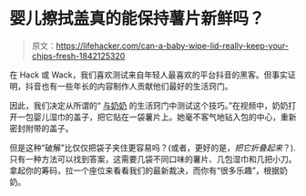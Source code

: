 # 婴儿擦拭盖真的能保持薯片新鲜吗？

> 原文：<https://lifehacker.com/can-a-baby-wipe-lid-really-keep-your-chips-fresh-1842125320>

在 Hack 或 Wack，我们喜欢测试来自年轻人最喜欢的平台抖音的黑客。但事实证明，抖音也有一些年长的内容制作人贡献他们最好的生活窍门。

因此，我们决定从所谓的“ [与奶奶](https://www.tiktok.com/@rosssmith/video/6726299243780279557?refer=embed) 的生活窍门中测试这个技巧。”在视频中，奶奶打开一包婴儿湿巾的盖子，把它贴在一袋薯片上。她毫不客气地钻入包的中心，重新密封附带的盖子。

但是这种“破解”比仅仅把袋子夹住更容易吗？(或者，更好的是，*把它折叠起来*？).只有一种方法可以找到答案，这需要几袋不同口味的薯片、几包湿巾和几把小刀。拿起你的筹码，拉一个座位来看看我们的最新裁决，而你有“很多乐趣”，根据奶奶。